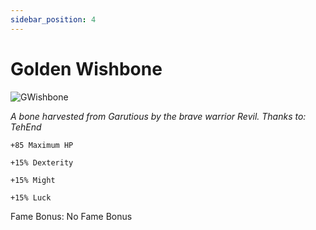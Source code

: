 ```yaml
---
sidebar_position: 4
---
```


# Golden Wishbone

![GWishbone](https://vwiki.valorserver.com/api/item/picture/golden%20wishbone)

<i>A bone harvested from Garutious by the brave warrior Revil. Thanks to: TehEnd</i>

    +85 Maximum HP
    
    +15% Dexterity 
    
    +15% Might
    
    +15% Luck
    
Fame Bonus: No Fame Bonus
